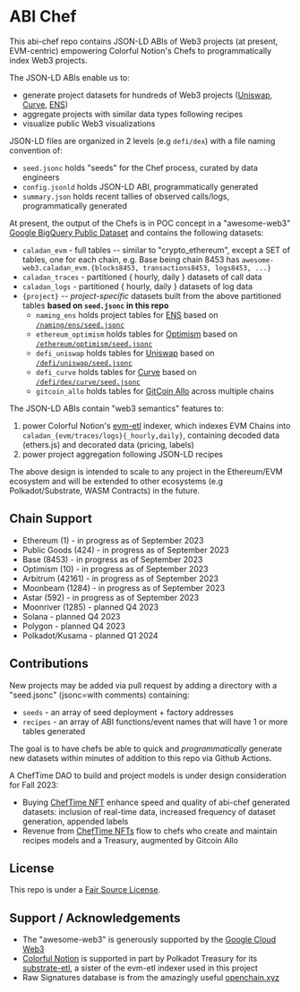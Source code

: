 # ABI Chef

This abi-chef repo contains JSON-LD ABIs of Web3 projects (at present, EVM-centric) empowering Colorful Notion's Chefs to programmatically index Web3 projects.

The JSON-LD ABIs enable us to:
* generate project datasets for hundreds of Web3 projects ([Uniswap](/defi/uniswap), [Curve](/defi/dex/curve), [ENS](/naming/ens)) 
* aggregate projects with similar data types following recipes 
* visualize public Web3 visualizations 

JSON-LD files are organized in 2 levels (e.g `defi/dex`) with a file naming convention of:
* `seed.jsonc` holds "seeds" for the Chef process, curated by data engineers
* `config.jsonld` holds JSON-LD ABI, programmatically generated
* `summary.json` holds recent tallies of observed calls/logs, programmatically generated

At present, the output of the Chefs is in POC concept in a "awesome-web3" [Google BigQuery Public Dataset](https://cloud.google.com/bigquery/public-data) and contains the following datasets:
 * `caladan_evm` - full tables -- similar to "crypto_ethereum", except a SET of tables, one for each chain, e.g. Base being chain 8453 has `awesome-web3.caladan_evm.{blocks8453, transactions8453, logs8453, ...}`
 * `caladan_traces` - partitioned { hourly, daily } datasets of call data 
 * `caladan_logs` - partitioned { hourly, daily } datasets of log data
 * `{project}` -- _project-specific_ datasets built from the above partitioned tables **based on `seed.jsonc` in this repo**
   - `naming_ens` holds project tables for [ENS](https://ens.domains/) based on [`/naming/ens/seed.jsonc`](/naming/ens/seed.jsonc)
   - `ethereum_optimism`  holds tables for [Optimism](https://www.optimism.io/)  based on [`/ethereum/optimism/seed.jsonc`](/naming/ens/seed.jsonc)
   - `defi_uniswap`  holds tables for [Uniswap](https://app.uniswap.org/) based on [`/defi/uniswap/seed.jsonc`](/defi/uniswap/seed.jsonc)
   - `defi_curve`  holds tables for [Curve](https://curve.fi/) based on [`/defi/dex/curve/seed.jsonc`](/defi/dex/curve/seed.jsonc)
   - `gitcoin_allo`  holds tables for [GitCoin Allo](https://allo.gitcoin.co/) across multiple chains

The JSON-LD ABIs contain "web3 semantics" features to:
1. power Colorful Notion's [evm-etl](https://github.com/colorfulnotion/evm-etl) indexer, which indexes EVM Chains into `caladan_{evm/traces/logs}{_hourly,daily}`, containing decoded data (ethers.js) and decorated data (pricing, labels)
2. power project aggregation following JSON-LD recipes

The above design is intended to scale to any project in the Ethereum/EVM ecosystem and will be extended to other ecosystems (e.g Polkadot/Substrate, WASM Contracts) in the future.

## Chain Support

* Ethereum (1) - in progress as of September 2023
* Public Goods (424) - in progress as of September 2023
* Base (8453) - in progress as of September 2023
* Optimism (10) - in progress as of September 2023
* Arbitrum (42161) - in progress as of September 2023
* Moonbeam (1284) - in progress as of September 2023
* Astar (592) - in progress as of September 2023
* Moonriver (1285) - planned Q4 2023
* Solana - planned Q4 2023
* Polygon - planned Q4 2023
* Polkadot/Kusama - planned Q1 2024

## Contributions

New projects may be added via pull request by adding a directory with
a "seed.jsonc" (jsonc=with comments) containing:

* `seeds` - an array of seed deployment + factory addresses
* `recipes` - an array of  ABI functions/event names that will have 1 or more tables generated

The goal is to have chefs be able to quick and _programmatically_ generate new datasets within minutes of
addition to this repo via Github Actions.

A ChefTime DAO to build and project models is under design consideration for Fall 2023:
 * Buying [ChefTime NFT](/cheftime) enhance speed and quality of abi-chef generated datasets: inclusion of real-time data, increased frequency of dataset generation, appended labels
 * Revenue from [ChefTime NFTs](/cheftime) flow to chefs who create and maintain recipes models and a Treasury, augmented by Gitcoin Allo

## License

This repo is under a [Fair Source License](LICENSE).

## Support / Acknowledgements

* The "awesome-web3" is generously supported by the [Google Cloud Web3](https://cloud.google.com/web3)
* [Colorful Notion](https://colorfulnotion.com) is supported in part by Polkadot Treasury for its [substrate-etl](https://github.com/colorfulnotion/substrate-etl), a sister of the evm-etl indexer used in this project
* Raw Signatures database is from the amazingly useful [openchain.xyz](https://openchain.xyz)






